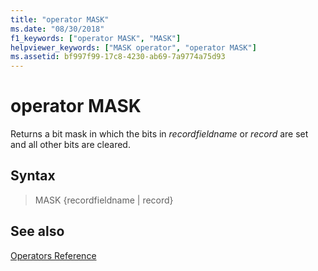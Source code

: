 ```yaml
---
title: "operator MASK"
ms.date: "08/30/2018"
f1_keywords: ["operator MASK", "MASK"]
helpviewer_keywords: ["MASK operator", "operator MASK"]
ms.assetid: bf997f99-17c8-4230-ab69-7a9774a75d93
---
```

# operator MASK

Returns a bit mask in which the bits in *recordfieldname* or *record* are set and all other bits are cleared.

## Syntax

> MASK {recordfieldname | record}

## See also

[Operators Reference](../../assembler/masm/operators-reference.md)<br/>